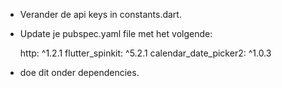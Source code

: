 - Verander de api keys in constants.dart.
- Update je pubspec.yaml file met het volgende:
  
    http: ^1.2.1
    flutter_spinkit: ^5.2.1
    calendar_date_picker2: ^1.0.3
  
- doe dit onder dependencies.
